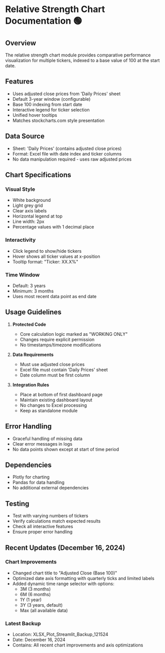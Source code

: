 # Relative Strength Chart Documentation 🟢

## Overview
The relative strength chart module provides comparative performance visualization for multiple tickers, indexed to a base value of 100 at the start date.

## Features
- Uses adjusted close prices from 'Daily Prices' sheet
- Default 3-year window (configurable)
- Base 100 indexing from start date
- Interactive legend for ticker selection
- Unified hover tooltips
- Matches stockcharts.com style presentation

## Data Source
- Sheet: 'Daily Prices' (contains adjusted close prices)
- Format: Excel file with date index and ticker columns
- No data manipulation required - uses raw adjusted prices

## Chart Specifications
### Visual Style
- White background
- Light grey grid
- Clear axis labels
- Horizontal legend at top
- Line width: 2px
- Percentage values with 1 decimal place

### Interactivity
- Click legend to show/hide tickers
- Hover shows all ticker values at x-position
- Tooltip format: "Ticker: XX.X%"

### Time Window
- Default: 3 years
- Minimum: 3 months
- Uses most recent data point as end date

## Usage Guidelines
1. **Protected Code**
   - Core calculation logic marked as "WORKING ONLY"
   - Changes require explicit permission
   - No timestamps/timezone modifications

2. **Data Requirements**
   - Must use adjusted close prices
   - Excel file must contain 'Daily Prices' sheet
   - Date column must be first column

3. **Integration Rules**
   - Place at bottom of first dashboard page
   - Maintain existing dashboard layout
   - No changes to Excel processing
   - Keep as standalone module

## Error Handling
- Graceful handling of missing data
- Clear error messages in logs
- No data points shown except at start of time period

## Dependencies
- Plotly for charting
- Pandas for data handling
- No additional external dependencies

## Testing
- Test with varying numbers of tickers
- Verify calculations match expected results
- Check all interactive features
- Ensure proper error handling

## Recent Updates (December 16, 2024)

### Chart Improvements
- Changed chart title to "Adjusted Close (Base 100)"
- Optimized date axis formatting with quarterly ticks and limited labels
- Added dynamic time range selector with options:
  - 3M (3 months)
  - 6M (6 months)
  - 1Y (1 year)
  - 3Y (3 years, default)
  - Max (all available data)

### Latest Backup
- Location: XLSX_Plot_Streamlit_Backup_121524
- Date: December 16, 2024
- Contains: All recent chart improvements and axis optimizations
